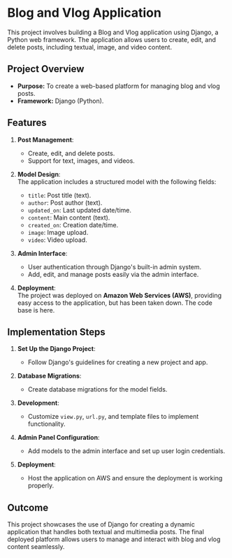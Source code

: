 # Blog and Vlog Application

This project involves building a Blog and Vlog application using Django, a Python web framework. The application allows users to create, edit, and delete posts, including textual, image, and video content.

## Project Overview
- **Purpose:** To create a web-based platform for managing blog and vlog posts.
- **Framework:** Django (Python).

## Features
1. **Post Management**:  
   - Create, edit, and delete posts.
   - Support for text, images, and videos.  

2. **Model Design**:  
   The application includes a structured model with the following fields:  
   - `title`: Post title (text).  
   - `author`: Post author (text).  
   - `updated_on`: Last updated date/time.  
   - `content`: Main content (text).  
   - `created_on`: Creation date/time.  
   - `image`: Image upload.  
   - `video`: Video upload.  

3. **Admin Interface**:  
   - User authentication through Django's built-in admin system.  
   - Add, edit, and manage posts easily via the admin interface.  

4. **Deployment**:  
   The project was deployed on **Amazon Web Services (AWS)**, providing easy access to the application,
   but has been taken down. The code base is here.  

## Implementation Steps
1. **Set Up the Django Project**:  
   - Follow Django's guidelines for creating a new project and app.

2. **Database Migrations**:  
   - Create database migrations for the model fields.  

3. **Development**:  
   - Customize `view.py`, `url.py`, and template files to implement functionality.  

4. **Admin Panel Configuration**:  
   - Add models to the admin interface and set up user login credentials.  

5. **Deployment**:  
   - Host the application on AWS and ensure the deployment is working properly.  

## Outcome
This project showcases the use of Django for creating a dynamic application that handles both textual and multimedia posts. The final deployed platform allows users to manage and interact with blog and vlog content seamlessly.



